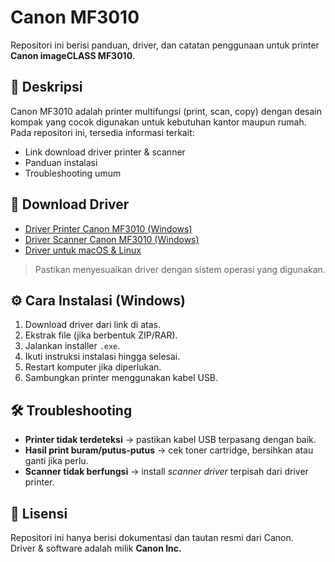 # Canon MF3010

Repositori ini berisi panduan, driver, dan catatan penggunaan untuk printer **Canon imageCLASS MF3010**.

## 📌 Deskripsi
Canon MF3010 adalah printer multifungsi (print, scan, copy) dengan desain kompak yang cocok digunakan untuk kebutuhan kantor maupun rumah.  
Pada repositori ini, tersedia informasi terkait:
- Link download driver printer & scanner
- Panduan instalasi
- Troubleshooting umum

## 🔗 Download Driver
- [Driver Printer Canon MF3010 (Windows)](https://id.canon/id/support/0100457801)  
- [Driver Scanner Canon MF3010 (Windows)](https://id.canon/id/support/0100457802)  
- [Driver untuk macOS & Linux](https://id.canon/id/support)

> Pastikan menyesuaikan driver dengan sistem operasi yang digunakan.

## ⚙️ Cara Instalasi (Windows)
1. Download driver dari link di atas.
2. Ekstrak file (jika berbentuk ZIP/RAR).
3. Jalankan installer `.exe`.
4. Ikuti instruksi instalasi hingga selesai.
5. Restart komputer jika diperlukan.
6. Sambungkan printer menggunakan kabel USB.

## 🛠️ Troubleshooting
- **Printer tidak terdeteksi** → pastikan kabel USB terpasang dengan baik.
- **Hasil print buram/putus-putus** → cek toner cartridge, bersihkan atau ganti jika perlu.
- **Scanner tidak berfungsi** → install *scanner driver* terpisah dari driver printer.

## 📄 Lisensi
Repositori ini hanya berisi dokumentasi dan tautan resmi dari Canon.  
Driver & software adalah milik **Canon Inc.**
